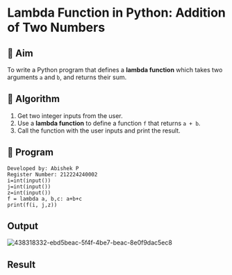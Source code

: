 # Lambda Function in Python: Addition of Two Numbers

## 🎯 Aim
To write a Python program that defines a **lambda function** which takes two arguments `a` and `b`, and returns their sum.

## 🧠 Algorithm
1. Get two integer inputs from the user.
2. Use a **lambda function** to define a function `f` that returns `a + b`.
3. Call the function with the user inputs and print the result.

## 🧾 Program
```
Developed by: Abishek P
Register Number: 212224240002
i=int(input())
j=int(input())
z=int(input())
f = lambda a, b,c: a+b+c
print(f(i, j,z))
```
## Output
![438318332-ebd5beac-5f4f-4be7-beac-8e0f9dac5ec8](https://github.com/user-attachments/assets/e770d3eb-5f54-4fbc-ad09-4b7ef475851f)

## Result
